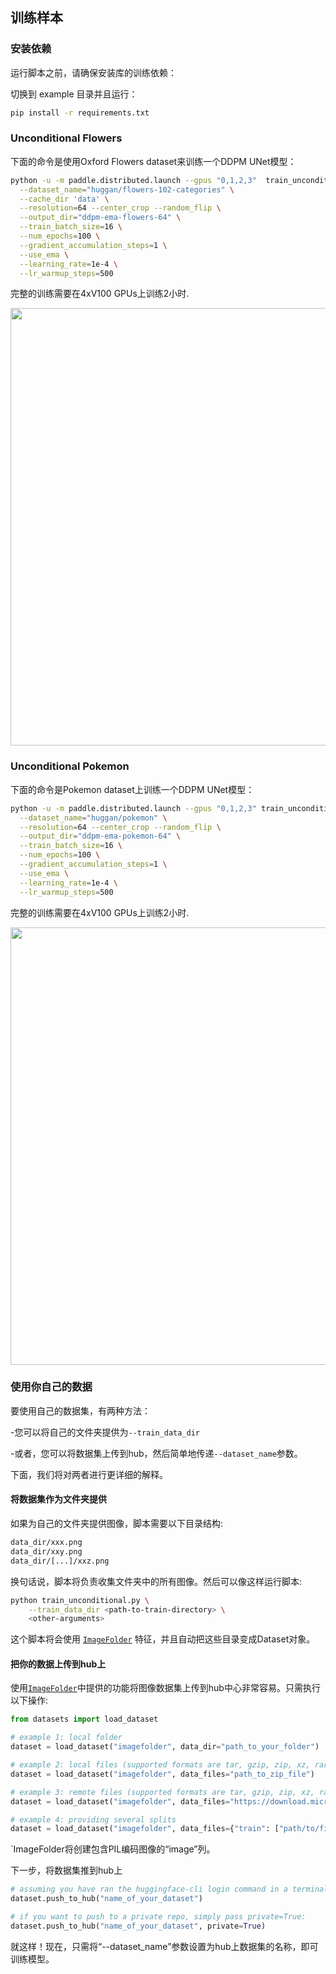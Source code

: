 ## 训练样本

### 安装依赖

运行脚本之前，请确保安装库的训练依赖：


切换到 example 目录并且运行：
```bash
pip install -r requirements.txt
```


### Unconditional Flowers

下面的命令是使用Oxford Flowers dataset来训练一个DDPM UNet模型：

```bash
python -u -m paddle.distributed.launch --gpus "0,1,2,3"  train_unconditional.py \
  --dataset_name="huggan/flowers-102-categories" \
  --cache_dir 'data' \
  --resolution=64 --center_crop --random_flip \
  --output_dir="ddpm-ema-flowers-64" \
  --train_batch_size=16 \
  --num_epochs=100 \
  --gradient_accumulation_steps=1 \
  --use_ema \
  --learning_rate=1e-4 \
  --lr_warmup_steps=500
```

完整的训练需要在4xV100 GPUs上训练2小时.

<img src="https://user-images.githubusercontent.com/26864830/180248660-a0b143d0-b89a-42c5-8656-2ebf6ece7e52.png" width="700" />


### Unconditional Pokemon

下面的命令是Pokemon dataset上训练一个DDPM UNet模型：

```bash
python -u -m paddle.distributed.launch --gpus "0,1,2,3" train_unconditional.py \
  --dataset_name="huggan/pokemon" \
  --resolution=64 --center_crop --random_flip \
  --output_dir="ddpm-ema-pokemon-64" \
  --train_batch_size=16 \
  --num_epochs=100 \
  --gradient_accumulation_steps=1 \
  --use_ema \
  --learning_rate=1e-4 \
  --lr_warmup_steps=500
```

完整的训练需要在4xV100 GPUs上训练2小时.

<img src="https://user-images.githubusercontent.com/26864830/180248200-928953b4-db38-48db-b0c6-8b740fe6786f.png" width="700" />


### 使用你自己的数据



要使用自己的数据集，有两种方法：

-您可以将自己的文件夹提供为`--train_data_dir`

-或者，您可以将数据集上传到hub，然后简单地传递`--dataset_name`参数。

下面，我们将对两者进行更详细的解释。

#### 将数据集作为文件夹提供

如果为自己的文件夹提供图像，脚本需要以下目录结构:

```bash
data_dir/xxx.png
data_dir/xxy.png
data_dir/[...]/xxz.png
```

换句话说，脚本将负责收集文件夹中的所有图像。然后可以像这样运行脚本:

```bash
python train_unconditional.py \
    --train_data_dir <path-to-train-directory> \
    <other-arguments>
```

这个脚本将会使用 [`ImageFolder`](https://huggingface.co/docs/datasets/v2.0.0/en/image_process#imagefolder) 特征，并且自动把这些目录变成Dataset对象。

#### 把你的数据上传到hub上

使用[`ImageFolder`](https://huggingface.co/docs/datasets/v2.0.0/en/image_process#imagefolder)中提供的功能将图像数据集上传到hub中心非常容易。只需执行以下操作:

```python
from datasets import load_dataset

# example 1: local folder
dataset = load_dataset("imagefolder", data_dir="path_to_your_folder")

# example 2: local files (supported formats are tar, gzip, zip, xz, rar, zstd)
dataset = load_dataset("imagefolder", data_files="path_to_zip_file")

# example 3: remote files (supported formats are tar, gzip, zip, xz, rar, zstd)
dataset = load_dataset("imagefolder", data_files="https://download.microsoft.com/download/3/E/1/3E1C3F21-ECDB-4869-8368-6DEBA77B919F/kagglecatsanddogs_3367a.zip")

# example 4: providing several splits
dataset = load_dataset("imagefolder", data_files={"train": ["path/to/file1", "path/to/file2"], "test": ["path/to/file3", "path/to/file4"]})
```

`ImageFolder将创建包含PIL编码图像的“image”列。

下一步，将数据集推到hub上

```python
# assuming you have ran the huggingface-cli login command in a terminal
dataset.push_to_hub("name_of_your_dataset")

# if you want to push to a private repo, simply pass private=True:
dataset.push_to_hub("name_of_your_dataset", private=True)
```

就这样！现在，只需将“--dataset_name”参数设置为hub上数据集的名称，即可训练模型。
